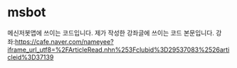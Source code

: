# msbot
메신저봇앱에 쓰이는 코드입니다.
제가 작성한 강좌글에 쓰이는 코드 본문입니다.
강좌:https://cafe.naver.com/nameyee?iframe_url_utf8=%2FArticleRead.nhn%253Fclubid%3D29537083%2526articleid%3D37139

